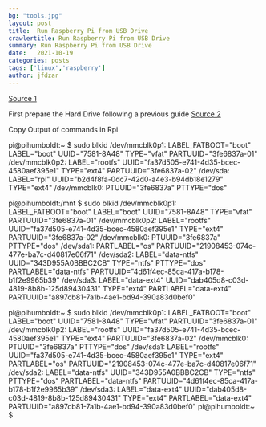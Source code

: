 ```yaml
---
bg: "tools.jpg"
layout: post
title:  Run Raspberry Pi from USB Drive
crawlertitle: Run Raspberry Pi from USB Drive
summary: Run Raspberry Pi from USB Drive
date:   2021-10-19
categories: posts
tags: ['linux','raspberry']
author: jfdzar
---
```


[Source 1](https://www.thesecmaster.com/three-different-ways-to-boot-a-raspberry-pi-from-a-usb-drive/)

First prepare the Hard Drive following a previous guide
[Source 2](https://www.thesecmaster.com/how-to-partition-and-format-the-hard-drives-on-raspberry-pi/)



Copy Output of commands in Rpi


pi@pihumboldt:~ $ sudo blkid
/dev/mmcblk0p1: LABEL_FATBOOT="boot" LABEL="boot" UUID="7581-8A48" TYPE="vfat" PARTUUID="3fe6837a-01"
/dev/mmcblk0p2: LABEL="rootfs" UUID="fa37d505-e741-4d35-bcec-4580aef395e1" TYPE="ext4" PARTUUID="3fe6837a-02"
/dev/sda: LABEL="rpi" UUID="b2d4f8fa-0dc7-42d0-a4e3-b94db18e1279" TYPE="ext4"
/dev/mmcblk0: PTUUID="3fe6837a" PTTYPE="dos"





pi@pihumboldt:/mnt $ sudo blkid
/dev/mmcblk0p1: LABEL_FATBOOT="boot" LABEL="boot" UUID="7581-8A48" TYPE="vfat" PARTUUID="3fe6837a-01"
/dev/mmcblk0p2: LABEL="rootfs" UUID="fa37d505-e741-4d35-bcec-4580aef395e1" TYPE="ext4" PARTUUID="3fe6837a-02"
/dev/mmcblk0: PTUUID="3fe6837a" PTTYPE="dos"
/dev/sda1: PARTLABEL="os" PARTUUID="21908453-074c-477e-ba7c-d40817e06f71"
/dev/sda2: LABEL="data-ntfs" UUID="343D955A0BBBC2CB" TYPE="ntfs" PTTYPE="dos" PARTLABEL="data-ntfs" PARTUUID="4d61f4ec-85ca-417a-b178-b1f2e9965b39"
/dev/sda3: LABEL="data-ext4" UUID="dab405d8-c03d-4819-8b8b-125d89430431" TYPE="ext4" PARTLABEL="data-ext4" PARTUUID="a897cb81-7a1b-4ae1-bd94-390a83d0bef0"

pi@pihumboldt:~ $ sudo blkid
/dev/mmcblk0p1: LABEL_FATBOOT="boot" LABEL="boot" UUID="7581-8A48" TYPE="vfat" PARTUUID="3fe6837a-01"
/dev/mmcblk0p2: LABEL="rootfs" UUID="fa37d505-e741-4d35-bcec-4580aef395e1" TYPE="ext4" PARTUUID="3fe6837a-02"
/dev/mmcblk0: PTUUID="3fe6837a" PTTYPE="dos"
/dev/sda1: LABEL="rootfs" UUID="fa37d505-e741-4d35-bcec-4580aef395e1" TYPE="ext4" PARTLABEL="os" PARTUUID="21908453-074c-477e-ba7c-d40817e06f71"
/dev/sda2: LABEL="data-ntfs" UUID="343D955A0BBBC2CB" TYPE="ntfs" PTTYPE="dos" PARTLABEL="data-ntfs" PARTUUID="4d61f4ec-85ca-417a-b178-b1f2e9965b39"
/dev/sda3: LABEL="data-ext4" UUID="dab405d8-c03d-4819-8b8b-125d89430431" TYPE="ext4" PARTLABEL="data-ext4" PARTUUID="a897cb81-7a1b-4ae1-bd94-390a83d0bef0"
pi@pihumboldt:~ $ 